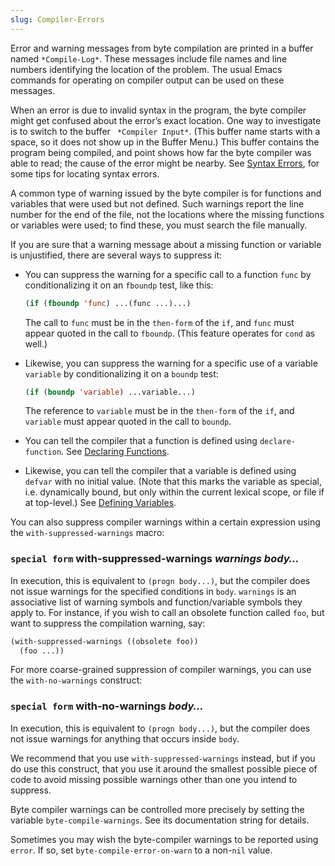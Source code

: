 ```yaml
---
slug: Compiler-Errors
---
```


Error and warning messages from byte compilation are printed in a buffer named `*Compile-Log*`. These messages include file names and line numbers identifying the location of the problem. The usual Emacs commands for operating on compiler output can be used on these messages.

When an error is due to invalid syntax in the program, the byte compiler might get confused about the error’s exact location. One way to investigate is to switch to the buffer ` *Compiler Input*`<!-- /@w -->. (This buffer name starts with a space, so it does not show up in the Buffer Menu.) This buffer contains the program being compiled, and point shows how far the byte compiler was able to read; the cause of the error might be nearby. See [Syntax Errors](/docs/elisp/Syntax-Errors), for some tips for locating syntax errors.

A common type of warning issued by the byte compiler is for functions and variables that were used but not defined. Such warnings report the line number for the end of the file, not the locations where the missing functions or variables were used; to find these, you must search the file manually.

If you are sure that a warning message about a missing function or variable is unjustified, there are several ways to suppress it:

*   You can suppress the warning for a specific call to a function `func` by conditionalizing it on an `fboundp` test, like this:

    ```lisp
    (if (fboundp 'func) ...(func ...)...)
    ```

    The call to `func` must be in the `then-form` of the `if`, and `func` must appear quoted in the call to `fboundp`. (This feature operates for `cond` as well.)

*   Likewise, you can suppress the warning for a specific use of a variable `variable` by conditionalizing it on a `boundp` test:

    ```lisp
    (if (boundp 'variable) ...variable...)
    ```

    The reference to `variable` must be in the `then-form` of the `if`, and `variable` must appear quoted in the call to `boundp`.

*   You can tell the compiler that a function is defined using `declare-function`. See [Declaring Functions](/docs/elisp/Declaring-Functions).

*   Likewise, you can tell the compiler that a variable is defined using `defvar` with no initial value. (Note that this marks the variable as special, i.e. dynamically bound, but only within the current lexical scope, or file if at top-level.) See [Defining Variables](/docs/elisp/Defining-Variables).

You can also suppress compiler warnings within a certain expression using the `with-suppressed-warnings` macro:

### <span className="tag specialform">`special form`</span> **with-suppressed-warnings** *warnings body…*

In execution, this is equivalent to `(progn body...)`, but the compiler does not issue warnings for the specified conditions in `body`. `warnings` is an associative list of warning symbols and function/variable symbols they apply to. For instance, if you wish to call an obsolete function called `foo`, but want to suppress the compilation warning, say:

```lisp
(with-suppressed-warnings ((obsolete foo))
  (foo ...))
```

For more coarse-grained suppression of compiler warnings, you can use the `with-no-warnings` construct:

### <span className="tag specialform">`special form`</span> **with-no-warnings** *body…*

In execution, this is equivalent to `(progn body...)`, but the compiler does not issue warnings for anything that occurs inside `body`.

We recommend that you use `with-suppressed-warnings` instead, but if you do use this construct, that you use it around the smallest possible piece of code to avoid missing possible warnings other than one you intend to suppress.

Byte compiler warnings can be controlled more precisely by setting the variable `byte-compile-warnings`. See its documentation string for details.

Sometimes you may wish the byte-compiler warnings to be reported using `error`. If so, set `byte-compile-error-on-warn` to a non-`nil` value.
